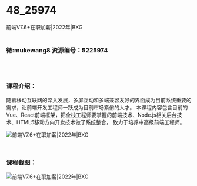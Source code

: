 # 48_25974
前端V7.6+在职加薪|2022年|BXG
<br/></br>
<h3>微:mukewang8 资源编号：5225974</h3>
<br/></br>
<h3>课程介绍：</h3>
<p>随着移动互联网的深入发展，多屏互动和多端兼容友好的界面成为目前系统重要的需求，让<a title="查看与 前端 相关的文章" target="_blank">前端</a>开发工程师一跃成为目前市场紧俏的人才。 本课程内容包含目前的Vue、React前端框架，把全栈工程师要掌握的前端技术、Node.js相关后台技术、HTML5移动方向开发技术做了系统整合， 致力于培养中高级前端工程师。</p>
<p><img src="https://www.ko996.com/wp-content/uploads/img/2022/08/1-93-300x181.png" alt="前端V7.6+在职加薪|2022年|BXG"></p>
<p>&nbsp;</p>
<div class="info-desc">
<h3>课程截图：</h3>
<p><img src="https://www.ko996.com/wp-content/uploads/img/2022/08/2-88.png" alt="前端V7.6+在职加薪|2022年|BXG"></p>


			
</div>
